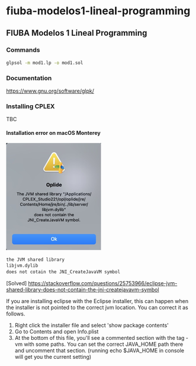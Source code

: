 # fiuba-modelos1-lineal-programming
## FIUBA Modelos 1 Lineal Programming

### Commands
```bash
glpsol -m mod1.lp -o mod1.sol
```

### Documentation
https://www.gnu.org/software/glpk/


### Installing CPLEX
TBC

#### Installation error on macOS Monterey
<img src="img/cplex-installation-error-on-mac.png" alt="CPLEX installation error on macOS" style="height: 288px; width:256px;"/>

```bash
the JVM shared library
libjvm.dylib
does not cotain the JNI_CreateJavaVM symbol
```

[Solved]
https://stackoverflow.com/questions/25753966/eclipse-jvm-shared-library-does-not-contain-the-jni-createjavavm-symbol

If you are installing eclipse with the Eclipse installer, this can happen when the installer is not pointed to the correct jvm location.
You can correct it as follows.

1. Right click the installer file and select 'show package contents'
2. Go to Contents and open Info.plist
3. At the bottom of this file, you'll see a commented section with the tag <string>-vm</string> with some paths. You can set the correct JAVA_HOME path there and uncomment that section. (running echo $JAVA_HOME in console will get you the current setting)
